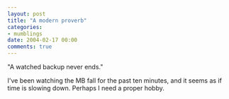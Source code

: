 ```yaml
---
layout: post
title: "A modern proverb"
categories:
- mumblings
date: 2004-02-17 00:00
comments: true
---
```


<p>"A watched backup never ends."</p>
<p>I've been watching the MB fall for the past ten minutes, and it seems as if time is slowing down. Perhaps I need a proper hobby.</p>



